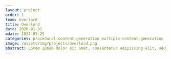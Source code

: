 ```yaml
---
layout: project
order: 1
team: overlord
title: Overlord
date: 2020-01-31
mdate: 2022-03-25
categories: procedural-content-generation multiple-content-generation
image: /assets/img/projects/overlord.png
abstract: Lorem ipsum dolor sit amet, consectetur adipiscing elit, sed do eiusmod tempor incididunt ut labore et dolore magna aliqua. Vel quam elementum pulvinar etiam. Proin nibh nisl condimentum id venenatis a condimentum vitae. Hac habitasse platea dictumst vestibulum. Nunc congue nisi vitae suscipit tellus mauris a diam. Porttitor massa id neque aliquam vestibulum morbi blandit. Aliquet nec ullamcorper sit amet. Justo nec ultrices dui sapien eget mi proin. Dolor purus non enim praesent elementum. Et ligula ullamcorper malesuada proin libero nunc consequat interdum varius. Volutpat sed cras ornare arcu dui vivamus. Ac odio tempor orci dapibus ultrices in. Suscipit tellus mauris a diam maecenas sed enim ut. Ac auctor augue mauris augue neque gravida in fermentum. Etiam non quam lacus suspendisse faucibus interdum posuere lorem.
---
```

